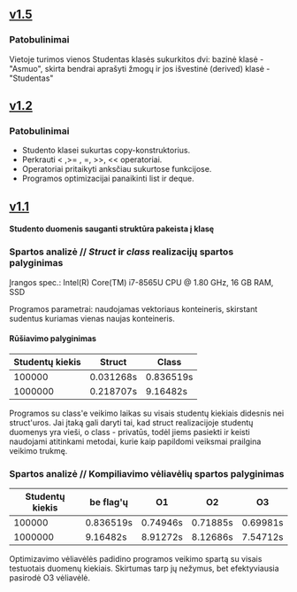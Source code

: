 ## [v1.5](https://github.com/gabrielyyytte/3_uzd/releases/tag/v1.51)
### Patobulinimai
Vietoje turimos vienos Studentas klasės sukurkitos dvi: bazinė klasė - "Asmuo", skirta bendrai aprašyti žmogų ir jos išvestinė (derived) klasė - "Studentas"

## [v1.2](https://github.com/gabrielyyytte/3_uzd/releases/tag/v1.2)
### Patobulinimai
 * Studento klasei sukurtas copy-konstruktorius.
 * Perkrauti < ,>= , =, >>, << operatoriai.
 * Operatoriai pritaikyti anksčiau sukurtose funkcijose.
 * Programos optimizacijai panaikinti list ir deque.

## [v1.1](https://github.com/gabrielyyytte/3_uzd/releases/tag/v1.1)
#### Studento duomenis sauganti struktūra pakeista į klasę

### Spartos analizė // *Struct* ir *class* realizacijų spartos palyginimas
Įrangos spec.: Intel(R) Core(TM) i7-8565U CPU @ 1.80 GHz, 16 GB RAM, SSD

Programos parametrai: naudojamas vektoriaus konteineris, skirstant sudentus kuriamas vienas naujas konteineris.
#### Rūšiavimo palyginimas
| Studentų kiekis | Struct   | Class    |
| --------------- | -------- | -------- |
| 100000          | 0.031268s | 0.836519s|
| 1000000         | 0.218707s | 9.16482s |

Programos su class'e veikimo laikas su visais studentų kiekiais didesnis nei struct'uros. Jai įtaką gali daryti tai, kad struct realizacijoje studentų duomenys yra vieši, o class - privatūs, todėl jiems pasiekti ir keisti naudojami atitinkami metodai, kurie kaip papildomi veiksmai prailgina veikimo trukmę.

### Spartos analizė // Kompiliavimo vėliavėlių spartos palyginimas

| Studentų kiekis |be flag'ų | O1       | O2       | O3       |
| --------------- | -------- | -------- | -------- | -------- |
| 100000          |0.836519s | 0.74946s | 0.71885s | 0.69981s |
| 1000000         |9.16482s  | 8.91272s | 8.12686s | 7.54712s |

Optimizavimo vėliavėlės padidino programos veikimo spartą su visais testuotais duomenų kiekiais. Skirtumas tarp jų nežymus, bet efektyviausia pasirodė O3 vėliavėlė.
